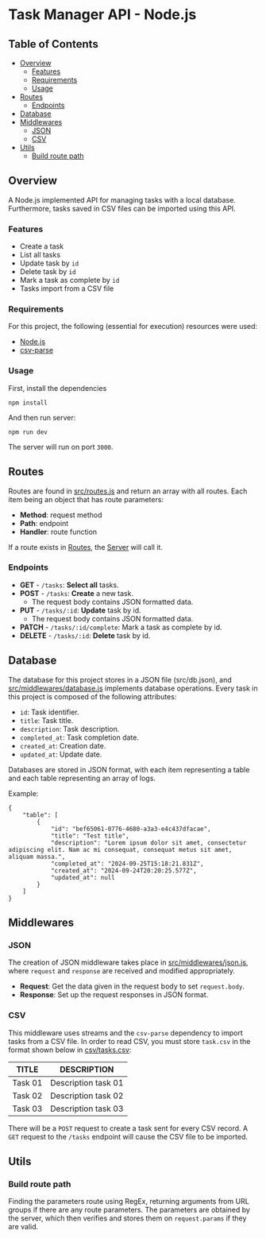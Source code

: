# Task Manager API - Node.js

## Table of Contents

- [Overview](#overview)
    - [Features](#features)
    - [Requirements](#requirements)
    - [Usage](#usage)
- [Routes](#routes)
    - [Endpoints](#endpoints)
- [Database](#database)
- [Middlewares](#middlewares)
    - [JSON](#json)
    - [CSV](#csv)
- [Utils](#utils)
    - [Build route path](#build-route-path)

## Overview

A Node.js implemented API for managing tasks with a local database. Furthermore, tasks saved in CSV files can be imported using this API.

### Features

- Create a task
- List all tasks
- Update task by `id`
- Delete task by `id`
- Mark a task as complete by `id`
- Tasks import from a CSV file

### Requirements

For this project, the following (essential for execution) resources were used:
 - [Node.js](https://nodejs.org/)
 - [csv-parse](https://csv.js.org/parse/)

### Usage

First, install the dependencies

```
npm install
```
And then run server:

```
npm run dev
```

The server will run on port `3000`.

## Routes

Routes are found in [src/routes.js](src/routes.js) and return an array with all routes. Each item being an object that has route parameters:

- **Method**: request method
- **Path**: endpoint
- **Handler**: route function

If a route exists in [Routes](src/routes.js), the [Server](src/server.js) will call it.

### Endpoints

- **GET** - `/tasks`: **Select all** tasks.
- **POST** - `/tasks`: **Create** a new task.
    - The request body contains JSON formatted data.
- **PUT** - `/tasks/:id`: **Update** task by id.
    - The request body contains JSON formatted data.
- **PATCH** - `/tasks/:id/complete`: Mark a task as complete by id.
- **DELETE** - `/tasks/:id`: **Delete** task by id.

## Database

The database for this project stores in a JSON file (src/db.json), and [src/middlewares/database.js](src/middlewares/database.js) implements database operations. Every task in this project is composed of the following attributes: 

- `id`: Task identifier.
- `title`: Task title.
- `description`: Task description.
- `completed_at`: Task completion date.
- `created_at`: Creation date.
- `updated_at`: Update date.

Databases are stored in JSON format, with each item representing a table and each table representing an array of logs.

Example:

```
{
    "table": [
        {
            "id": "bef65061-0776-4680-a3a3-e4c437dfacae",
            "title": "Test title",
            "description": "Lorem ipsum dolor sit amet, consectetur adipiscing elit. Nam ac mi consequat, consequat metus sit amet, aliquam massa.",
            "completed_at": "2024-09-25T15:18:21.831Z",
            "created_at": "2024-09-24T20:20:25.577Z",
            "updated_at": null
        }
    ]
}
```

## Middlewares

### JSON

The creation of JSON middleware takes place in [src/middlewares/json.js](src/middlewares/json.js), where `request` and `response` are received and modified appropriately.

- **Request**: Get the data given in the request body to set `request.body`.  
- **Response**: Set up the request responses in JSON format.

### CSV

This middleware uses streams and the `csv-parse` dependency to import tasks from a CSV file. In order to read CSV, you must store `task.csv` in the format shown below in [csv/tasks.csv](csv/tasks.csv):

| TITLE     | DESCRIPTION         |
|-----------| :-----------------: |
| Task 01   | Description task 01 | 
| Task 02   | Description task 02 |
| Task 03   | Description task 03 |

There will be a `POST` request to create a task sent for every CSV record. A `GET` request to the `/tasks` endpoint will cause the CSV file to be imported.

## Utils

### Build route path

Finding the parameters route using RegEx, returning arguments from URL groups if there are any route parameters. The parameters are obtained by the server, which then verifies and stores them on `request.params` if they are valid.


